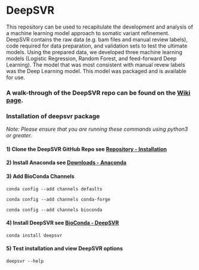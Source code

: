 # DeepSVR
This repository can be used to recapitulate the development and analysis of a machine learning model approach to somatic variant refinement. DeepSVR contains the raw data (e.g. bam files and manual review labels), code required for data preparation, and validation sets to test the ultimate models. Using the prepared data, we developed three machine learning models (Logistic Regression, Random Forest, and feed-forward Deep Learning). The model that was most consistent with manual revew labels was the Deep Learning model. This model was packaged and is available for use.

### A walk-through of the DeepSVR repo can be found on the [Wiki page](https://github.com/griffithlab/manual_review_classifier/wiki). 


### Installation of deepsvr package
*Note: Please ensure that you are running these commands using python3 or greater.*

#### 1) Clone the DeepSVR GitHub Repo see [Repository - Installation](https://github.com/griffithlab/DeepSVR/wiki/Repository-Installation)

#### 2) Install Anaconda see [Downloads - Anaconda](https://www.anaconda.com/download/)

#### 3) Add BioConda Channels
`conda config --add channels defaults`  

`conda config --add channels conda-forge`  

`conda config --add channels bioconda`  

#### 4) Install DeepSVR see [BioConda - DeepSVR](https://anaconda.org/bioconda/deepsvr)
`conda install deepsvr`

#### 5) Test installation and view DeepSVR options
`deepsvr --help`
